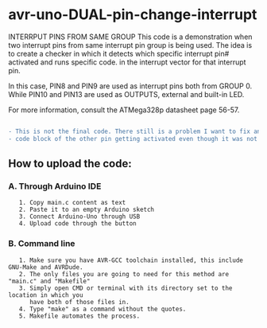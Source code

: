 # avr-uno-DUAL-pin-change-interrupt
INTERRPUT PINS FROM SAME GROUP
This code is a demonstration when two interrupt pins from same interrupt
pin group is being used. The idea is to create a checker in which it
detects which specific interrupt  pin# activated and runs specific code.
in the interrupt vector for that interrupt pin.

In this case, PIN8 and PIN9 are used as interrupt pins both from GROUP 0.
While PIN10 and PIN13 are used as OUTPUTS, external and built-in LED.

For more information, consult the ATMega328p datasheet page 56-57.

```diff

- This is not the final code. There still is a problem I want to fix and that is the turn OFF 
- code block of the other pin getting activated even though it was not ON previously.
```
 
 ## How to upload the code:
### A. Through Arduino IDE
       1. Copy main.c content as text
       2. Paste it to an empty Arduino sketch
       3. Connect Arduino-Uno through USB
       4. Upload code through the button
    
       
### B. Command line
       1. Make sure you have AVR-GCC toolchain installed, this include GNU-Make and AVRDude.
       2. The only files you are going to need for this method are "main.c" and "Makefile"
       3. Simply open CMD or terminal with its directory set to the location in which you
          have both of those files in.
       4. Type "make" as a command without the quotes.
       5. Makefile automates the process.

